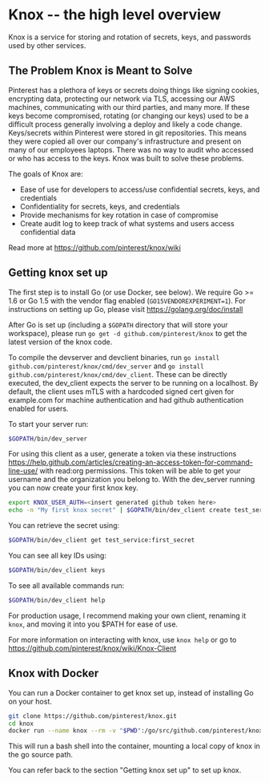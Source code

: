 # Knox -- the high level overview
Knox is a service for storing and rotation of secrets, keys, and passwords used by other services.

## The Problem Knox is Meant to Solve
Pinterest has a plethora of keys or secrets doing things like signing cookies, encrypting data, protecting our network via TLS, accessing our AWS machines, communicating with our third parties, and many more. If these keys become compromised, rotating (or changing our keys) used to be a difficult process generally involving a deploy and likely a code change. Keys/secrets within Pinterest were stored in git repositories. This means they were copied all over our company's infrastructure and present on many of our employees laptops. There was no way to audit who accessed or who has access to the keys. Knox was built to solve these problems.

The goals of Knox are:
- Ease of use for developers to access/use confidential secrets, keys, and credentials
- Confidentiality for secrets, keys, and credentials
- Provide mechanisms for key rotation in case of compromise
- Create audit log to keep track of what systems and users access confidential data

Read more at https://github.com/pinterest/knox/wiki

## Getting knox set up
The first step is to install Go (or use Docker, see below). We require Go >= 1.6 or Go 1.5 with the vendor flag enabled (`GO15VENDOREXPERIMENT=1`). For instructions on setting up Go, please visit https://golang.org/doc/install

After Go is set up (including a `$GOPATH` directory that will store your workspace), please run `go get -d github.com/pinterest/knox` to get the latest version of the knox code.

To compile the devserver and devclient binaries, run `go install github.com/pinterest/knox/cmd/dev_server` and `go install github.com/pinterest/knox/cmd/dev_client`. These can be directly executed, the dev_client expects the server to be running on a localhost. By default, the client uses mTLS with a hardcoded signed cert given for example.com for machine authentication and had github authentication enabled for users.

To start your server run:
```sh
$GOPATH/bin/dev_server
```

For using this client as a user, generate a token via these instructions https://help.github.com/articles/creating-an-access-token-for-command-line-use/ with read:org permissions. This token will be able to get your username and the organization you belong to. With the dev_server running you can now create your first knox key.

```sh
export KNOX_USER_AUTH=<insert generated github token here>
echo -n "My first knox secret" | $GOPATH/bin/dev_client create test_service:first_secret
```

You can retrieve the secret using:
```sh
$GOPATH/bin/dev_client get test_service:first_secret
```

You can see all key IDs using:
```sh
$GOPATH/bin/dev_client keys
```

To see all available commands run:
```sh
$GOPATH/bin/dev_client help
```

For production usage, I recommend making your own client, renaming it `knox`, and moving it into you $PATH for ease of use.

For more information on interacting with knox, use `knox help` or go to https://github.com/pinterest/knox/wiki/Knox-Client

## Knox with Docker

You can run a Docker container to get knox set up, instead of installing Go on your host.

```sh
git clone https://github.com/pinterest/knox.git
cd knox
docker run --name knox --rm -v "$PWD":/go/src/github.com/pinterest/knox -it golang /bin/bash
```

This will run a bash shell into the container, mounting a local copy of knox in the go source path.

You can refer back to the section "Getting knox set up" to set up knox.
